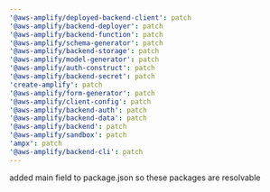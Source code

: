 ```yaml
---
'@aws-amplify/deployed-backend-client': patch
'@aws-amplify/backend-deployer': patch
'@aws-amplify/backend-function': patch
'@aws-amplify/schema-generator': patch
'@aws-amplify/backend-storage': patch
'@aws-amplify/model-generator': patch
'@aws-amplify/auth-construct': patch
'@aws-amplify/backend-secret': patch
'create-amplify': patch
'@aws-amplify/form-generator': patch
'@aws-amplify/client-config': patch
'@aws-amplify/backend-auth': patch
'@aws-amplify/backend-data': patch
'@aws-amplify/backend': patch
'@aws-amplify/sandbox': patch
'ampx': patch
'@aws-amplify/backend-cli': patch
---
```


added main field to package.json so these packages are resolvable
